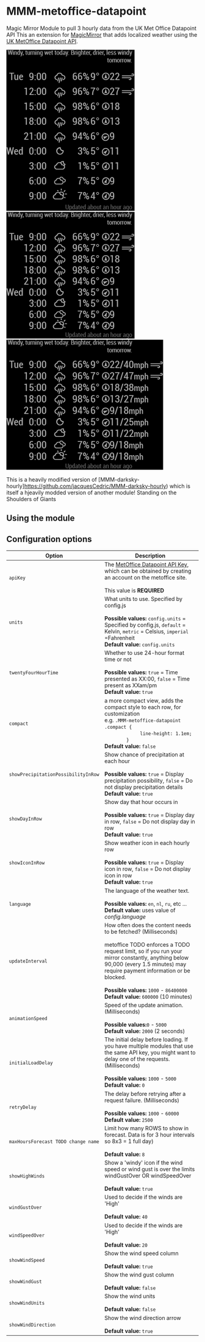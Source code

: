 # MMM-metoffice-datapoint
Magic Mirror Module to pull 3 hourly data from the UK Met Office Datapoint API
This an extension for [MagicMirror](https://github.com/MichMich/MagicMirror) that adds localized weather using the [UK MetOffice Datapoint API](https://www.metoffice.gov.uk/datapoint).

![defaults](screenshots/metoffice-defaults.png "defaults")
![compact](screenshots/metoffice-defaults-compact.png "compact")
![All Columns Shown](metoffice-allOn-compact.png "all columns shown")

This is a heavily modified version of [MMM-darksky-hourly]https://github.com/jacquesCedric/MMM-darksky-hourly) which is itself a hjeavily modded version of another module!
Standing on the Shoulders of Giants

## Using the module

## Configuration options
<table width="100%">
  <!-- table suffering... -->
  <thead>
    <tr>
      <th>Option</th>
      <th width="100%">Description</th>
    </tr>
  <thead>
  <tbody>
    <tr>
      <td><code>apiKey</code></td>
      <td>The <a href="https://www.metoffice.gov.uk/datapoint/api" target="_blank">MetOffice Datapoint API Key</a>, which can be obtained by creating an account on the metoffice site.<br>
        <br> This value is <b>REQUIRED</b>
      </td>
    </tr>
    <tr>
      <td><code>units</code></td>
      <td>What units to use. Specified by config.js<br>
        <br><b>Possible values:</b> <code>config.units</code> = Specified by config.js, <code>default</code> = Kelvin, <code>metric</code> = Celsius, <code>imperial</code> =Fahrenheit
        <br><b>Default value:</b> <code>config.units</code>
      </td>
    </tr>
    <tr>
      <td><code>twentyFourHourTime</code></td>
      <td>Whether to use 24-hour format time or not<br>
        <br><b>Possible values:</b> <code>true</code> = Time presented as XX:00, <code>false</code> = Time present as XXam/pm
        <br><b>Default value:</b> <code>true</code>
      </td>
    </tr> 
     <tr>
      <td><code>compact</code></td>
      <td>a more compact view, adds the compact style to each row, for customization<br>
        e.g. <code>.MMM-metoffice-datapoint .compact {
             line-height: 1.1em;
        }</code>
        <br><b>Default value:</b> <code>false</code>
      </td>
    </tr> 
    <tr>
      <td><code>showPrecipitationPossibilityInRow</code></td>
      <td>Show chance of precipitation at each hour<br>
        <br><b>Possible values:</b> <code>true</code> = Display precipitation possibility, <code>false</code> = Do not display precipitation details
        <br><b>Default value:</b> <code>true</code>
      </td>
    </tr>    
    <tr>
      <td><code>showDayInRow</code></td>
      <td>Show day that hour occurs in<br>
        <br><b>Possible values:</b> <code>true</code> = Display day in row, <code>false</code> = Do not display day in row
        <br><b>Default value:</b> <code>true</code>
      </td>
    </tr>
    <tr>
      <td><code>showIconInRow</code></td>
      <td>Show weather icon in each hourly row<br>
        <br><b>Possible values:</b> <code>true</code> = Display icon in row, <code>false</code> = Do not display icon in row
        <br><b>Default value:</b> <code>true</code>
      </td>
    </tr>
    <tr>
      <td><code>language</code></td>
      <td>The language of the weather text.<br>
        <br><b>Possible values:</b> <code>en</code>, <code>nl</code>, <code>ru</code>, etc ...
        <br><b>Default value:</b> uses value of <i>config.language</i>
      </td>
    </tr>
    <tr>
      <td><code>updateInterval</code></td>
      <td>How often does the content needs to be fetched? (Milliseconds)<br>
        <br>metoffice TODO enforces a TODO request limit, so if you run your mirror constantly, anything below 90,000 (every 1.5 minutes) may require payment information or be blocked.<br>
        <br><b>Possible values:</b> <code>1000</code> - <code>86400000</code>
        <br><b>Default value:</b> <code>600000</code> (10 minutes)
      </td>
    </tr>    
    <tr>
      <td><code>animationSpeed</code></td>
      <td>Speed of the update animation. (Milliseconds)<br>
        <br><b>Possible values:</b><code>0</code> - <code>5000</code>
        <br><b>Default value:</b> <code>2000</code> (2 seconds)
      </td>
    </tr>
    <tr>
      <td><code>initialLoadDelay</code></td>
      <td>The initial delay before loading. If you have multiple modules that use the same API key, you might want to delay one of the requests. (Milliseconds)<br>
        <br><b>Possible values:</b> <code>1000</code> - <code>5000</code>
        <br><b>Default value:</b>  <code>0</code>
      </td>
    </tr>    
    <tr>
      <td><code>retryDelay</code></td>
      <td>The delay before retrying after a request failure. (Milliseconds)<br>
        <br><b>Possible values:</b> <code>1000</code> - <code>60000</code>
        <br><b>Default value:</b>  <code>2500</code>
      </td>
    </tr>    
    <tr>
      <td><code>maxHoursForecast TODO change name</code></td>
      <td>Limit how many ROWS to show in forecast. Data is for 3 hour intervals so 8x3 = 1 full day)<br>
        <br><b>Default value:</b>  <code>8</code>
      </td>
    </tr>    
    <tr>
      <td><code>showHighWinds</code></td>
      <td>Show a 'windy' icon if the wind speed or wind gust is over the limits windGustOver OR windSpeedOver<br>
        <br><b>Default value:</b>  <code>true</code>
      </td>
    </tr>    
    <tr>
      <td><code>windGustOver</code></td>
      <td>Used to decide if the winds are 'High'<br>
        <br><b>Default value:</b>  <code>40</code>
      </td>
    </tr>    
    <tr>
      <td><code>windSpeedOver</code></td>
      <td>Used to decide if the winds are 'High'<br>
        <br><b>Default value:</b>  <code>20</code>
      </td>
    </tr>    
    <tr>
      <td><code>showWindSpeed</code></td>
      <td>Show the wind speed column<br>
        <br><b>Default value:</b>  <code>true</code>
      </td>
    </tr>    
    <tr>
      <td><code>showWindGust</code></td>
      <td>Show the wind gust column<br>
        <br><b>Default value:</b>  <code>false</code>
      </td>
    </tr>    
    <tr>
      <td><code>showWindUnits</code></td>
      <td>Show the wind units<br>
        <br><b>Default value:</b>  <code>false</code>
      </td>
    </tr>    
    <tr>
      <td><code>showWindDirection</code></td>
      <td>Show the wind direction arrow<br>
        <br><b>Default value:</b>  <code>true</code>
      </td>
    </tr>    
 </tbody>
</table>
